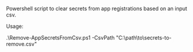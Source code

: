 Powershell script to clear secrets from app registrations based on an input csv.

Usage:

.\Remove-AppSecretsFromCsv.ps1 -CsvPath "C:\path\to\secrets-to-remove.csv"
